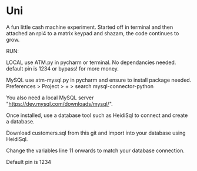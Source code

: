 # Uni
A fun little cash machine experiment. Started off in terminal and then attached an rpi4 to a matrix keypad and shazam, the code continues to grow.

RUN:

LOCAL
use ATM.py in pycharm or terminal. No dependancies needed.
default pin is 1234 or bypass! for more money.

MySQL 
use atm-mysql.py in pycharm and ensure to install package needed.
Preferences > Project > + > search mysql-connector-python

You also need a local MySQL server "https://dev.mysql.com/downloads/mysql/". 

Once installed, use a database tool such as HeidiSql to connect and create a database. 

Download customers.sql from this git and import into your database using HeidiSql.

Change the variables line 11 onwards to match your database connection.

Default pin is 1234
